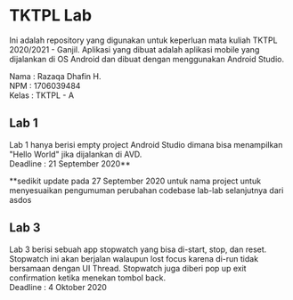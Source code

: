 # TKTPL Lab

Ini adalah repository yang digunakan untuk keperluan mata kuliah TKTPL 2020/2021 - Ganjil. Aplikasi yang dibuat adalah aplikasi mobile yang dijalankan di OS Android dan dibuat dengan menggunakan Android Studio.

Nama 	: Razaqa Dhafin H.<br />
NPM		: 1706039484<br />
Kelas	: TKTPL - A

## Lab 1

Lab 1 hanya berisi empty project Android Studio dimana bisa menampilkan "Hello World" jika dijalankan di AVD.<br />
Deadline	: 21 September 2020**

**sedikit update pada 27 September 2020 untuk nama project untuk menyesuaikan pengumuman perubahan codebase lab-lab selanjutnya dari asdos

## Lab 3

Lab 3 berisi sebuah app stopwatch yang bisa di-start, stop, dan reset. Stopwatch ini akan berjalan walaupun lost focus karena di-run tidak bersamaan dengan UI Thread. Stopwatch juga diberi pop up exit confirmation ketika menekan tombol back.<br />
Deadline	: 4 Oktober 2020
